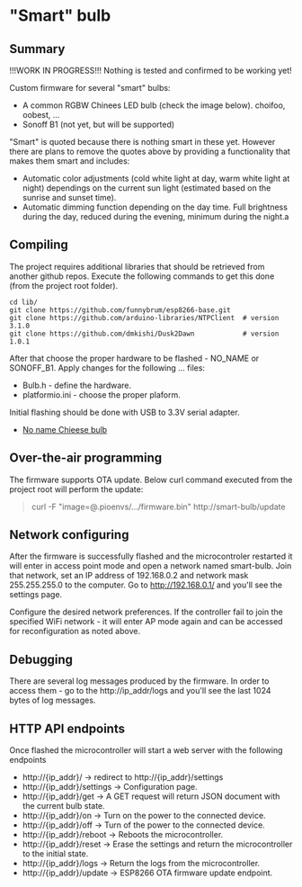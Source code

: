 # "Smart" bulb
## Summary

!!!WORK IN PROGRESS!!! Nothing is tested and confirmed to be working yet!

Custom firmware for several "smart" bulbs:
 * A common RGBW Chinees LED bulb (check the image below). choifoo, oobest, ...
 * Sonoff B1 (not yet, but will be supported)

 "Smart" is quoted because there is nothing smart in these yet. However there are plans to remove the quotes above by providing a functionality that makes them smart and includes:
  * Automatic color adjustments (cold white light at day, warm white light at night) dependings on the current sun light (estimated based on the sunrise and sunset time).
  * Automatic dimming function depending on the day time. Full brightness during the day, reduced during the evening, minimum during the night.a

## Compiling

The project requires additional libraries that should be retrieved from another github repos. Execute the following commands to get this done (from the project root folder).

```
cd lib/
git clone https://github.com/funnybrum/esp8266-base.git
git clone https://github.com/arduino-libraries/NTPClient  # version 3.1.0
git clone https://github.com/dmkishi/Dusk2Dawn            # version 1.0.1
```

After that choose the proper hardware to be flashed - NO_NAME or SONOFF_B1. Apply changes for the following ... files:
 * Bulb.h - define the hardware.
 * platformio.ini - choose the proper plaform.

Initial flashing should be done with USB to 3.3V serial adapter.
 * [No name Chieese bulb](https://github.com/funnybrum/SmartBulb/docs/)

## Over-the-air programming

The firmware supports OTA update. Below curl command executed from the project root will perform the update:
> curl -F "image=@.pioenvs/.../firmware.bin" http://smart-bulb/update

## Network configuring

After the firmware is successfully flashed and the microcontroler restarted it will enter in access point mode and open a network named smart-bulb. Join that network, set an IP address of 192.168.0.2 and network mask 255.255.255.0 to the computer. Go to http://192.168.0.1/ and you'll see the settings page.

Configure the desired network preferences. If the controller fail to join the specified WiFi network - it will enter AP mode again and can be accessed for reconfiguration as noted above.

## Debugging

There are several log messages produced by the firmware. In order to access them - go to the http://ip_addr/logs and you'll see the last 1024 bytes of log messages.

## HTTP API endpoints
Once flashed the microcontroller will start a web server with the following endpoints 
 * http://{ip_addr}/ -> redirect to http://{ip_addr}/settings
 * http://{ip_addr}/settings -> Configuration page.
 * http://{ip_addr}/get -> A GET request will return JSON document with the current bulb state.
 * http://{ip_addr}/on -> Turn on the power to the connected device.
 * http://{ip_addr}/off -> Turn of the power to the connected device.
 * http://{ip_addr}/reboot -> Reboots the microcontroller.
 * http://{ip_addr}/reset -> Erase the settings and return the microcontroller to the initial state.
 * http://{ip_addr}/logs -> Return the logs from the microcontroller.
 * http://{ip_addr}/update -> ESP8266 OTA firmware update endpoint.  